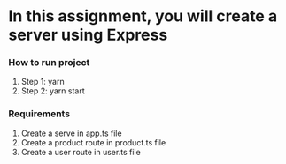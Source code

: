 # In this assignment, you will create a server using Express

### How to run project

1. Step 1: yarn
2. Step 2: yarn start

### Requirements

1. Create a serve in app.ts file
2. Create a product route in product.ts file
3. Create a user route in user.ts file
